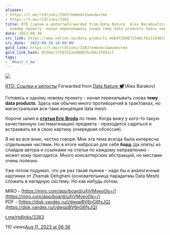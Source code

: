 ```yaml
---
aliases:
- https://t.me/rtdlinks/3383?embed=1&mode=tme
- https://t.me/rtdlinks/3383
title: RTD Ссылки и репостыForwarded from Data Nature  Alex BarakovГотовясь к одному
  новому проекту  начал перекапывать снова тему data products Здесь как об
date: 2023-08-30
src_link: https://www.notion.so/data-products-4db4f200872348cfb13169819ef72773
src_date: '2023-08-30 18:08:00'
gold_link: https://t.me/rtdlinks/3383?embed=1&mode=tme
gold_link_hash: 8150ec37591552dd90035c08cdf891cf
tags:
- '#host_t_me'
---
```




[*![](https://cdn4.cdn-telegram.org/file/G2_fMQitZa6NlXppvnx07ptqMbKheG6mEHOKOWMb-e2GKGI6m4sVzdJWLZKabkz-3CTa8_SbxqQkI5N80Dk35YR74gESCSO4v_t-RQMSRNdBGEpHg9-fQzdaCxUo0IVX2xv3D24F8kYRK4YUVDyt402ICt9MyowC-VR4Tp8tLfVoqsHnSlv07Dv3cKw9_eznuxX_Kzmg2P8tzsnpjIQFBPVpIg8NLkiONPtAq4xjcu9LBce0ipLZ3B_depv7jOospban9A_LO4XtDxOwR8sH-MHTCpCdYx2-CHusSpJSqFNaE644K33uErsOtN4lFUhIAAP96I_O6Asvt3jzajYoww.jpg)*](https://t.me/rtdlinks)



[RTD: Ссылки и репосты](https://t.me/rtdlinks)
Forwarded from [Data Nature ***🕊***](https://t.me/datanature/247) (Alex Barakov)

Готовясь к одному новому проекту - начал перекапывать снова **тему data products**. Здесь как обычно много противоречий в трактовках, но магистральная все-таки концепция data mesh.   
  
Короче залип в [**статьи Eric Broda**](https://medium.com/@ericbroda) по теме. Когда вижу у кого-то такую качественную систематизацию предмета - приходится садиться и встраивать ее в свою картину (очередная обсессия).  
  
Я не во все вник, честно говоря. Мне эта тема всегда была интересна отдельными частями. Но в итоге набросал для себя **борд** (да опять) из слайдов автора и ссылками на статьи по каждому направлению - может кому пригодится. Много консалтерских абстракций, но местами очень полезно.  
  
Уже потом подумал, что уж раз такая пьянка - надо бы и аналогичные картинки от Zhamak Dehghani (основательница парадигмы Data Mesh) сложить в нагядную систему. Но как нибудь потом.  
  
MIRO - [https://miro.com/app/board/uXjVMveo0ls=/](https://miro.com/app/board/uXjVMveo0ls=/)  
PDF - [https://disk.yandex.ru/i/dwqpBV6nG6fsJQ](https://disk.yandex.ru/i/dwqpBV6nG6fsJQ)

[t.me/rtdlinks/3383](https://t.me/rtdlinks/3383)

110 views[Aug 11, 2023 at 06:36](https://t.me/rtdlinks/3383)